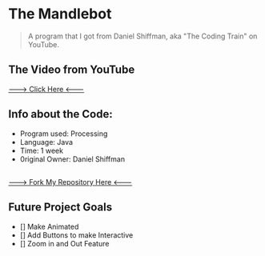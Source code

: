 # The Mandlebot
> A program that I got from Daniel Shiffman, aka "The Coding Train" on YouTube.


## The Video from YouTube
<a href="https://www.youtube.com/watch?v=6z7GQewK-Ks" target="_blank">---> Click Here <---</a>
  
## Info about the Code:
- Program used: Processing
- Language: Java
- Time: 1 week
- 0riginal Owner: Daniel Shiffman
 
##
[---> Fork My Repository Here <--- ](https://github.com/umairshaheen78/mandlebot/fork)

## Future Project Goals                           
- [] Make Animated
- [] Add Buttons to make Interactive
- [] Zoom in and Out Feature
